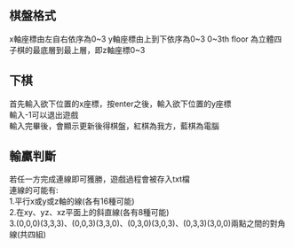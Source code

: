 
棋盤格式
------
x軸座標由左自右依序為0~3
y軸座標由上到下依序為0~3
0~3th floor 為立體四子棋的最底層到最上層，即z軸座標0~3

下棋
------
首先輸入欲下位置的x座標，按enter之後，輸入欲下位置的y座標<br>
輸入-1可以退出遊戲<br>
輸入完畢後，會顯示更新後得棋盤，紅棋為我方，藍棋為電腦<br>

輸贏判斷
-------
若任一方完成連線即可獲勝，遊戲過程會被存入txt檔<br>
連線的可能有:<br>
1.平行x或y或z軸的線(各有16種可能)<br>
2.在xy、yz、xz平面上的斜直線(各有8種可能)<br>
3.(0,0,0)(3,3,3)、(0,0,3)(3,3,0)、(0,3,0)(3,0,3)、(0,3,3)(3,0,0)兩點之間的對角線(共四組)<br>

